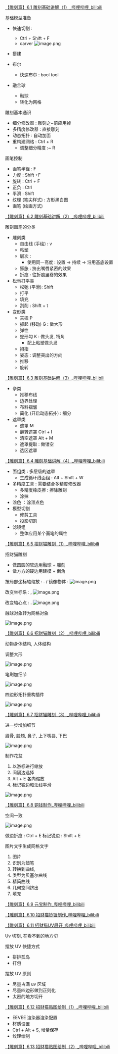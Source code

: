 [【雕刻篇】6.1 雕刻基础讲解（1）_哔哩哔哩_bilibili](https://www.bilibili.com/video/BV11H4y1P7RV?vd_source=ebf06d572d5366b5ef7bc5032fefb08d&p=41&spm_id_from=333.788.videopod.episodes)

基础模型准备
- 快速切割 : 
	- Ctrl + Shift + F
	- carver ![image.png](https://image-1253155090.cos.ap-nanjing.myqcloud.com/202411070912037.png)

- 搭建
- 布尔
	- 快速布尔 : bool tool
- 融合球
	- 融球
	- 转化为网格

雕刻基本通识
- 细分修改器 : 雕刻之~前应用掉
- 多精度修改器 : 直接雕刻
- 动态拓扑 : 自动加面
- 重构建网格 : Ctrl + R
	- 调整细分精度 :~ R

画笔控制
- 画笔半径 : F
- 力度 : Shift +F
- 旋转 : Ctrl + F
- 正负 : Ctrl
- 平滑 : Shift
- 纹理 (笔尖样式) : 方形黑白图
- 画笔 (绘画方式)


[【雕刻篇】6.2 雕刻基础讲解（2）_哔哩哔哩_bilibili](https://www.bilibili.com/video/BV11H4y1P7RV?vd_source=ebf06d572d5366b5ef7bc5032fefb08d&spm_id_from=333.788.player.switch&p=42)

雕刻画笔的分类
- 雕刻类
	- 自由线 (手绘) : v
	- 粘塑
	- 层次 : 
		- 使用同一高度 : 设置 -> 持续 -> 沿用基底设置
	- 膨胀 : 挤出嘴唇紧密的效果
	- 折痕 : 往折痕里卷的效果
- 松弛打平类
	- 松弛 (平滑): Shift
	- 打平
	- 填充
	- 刮削 : Shift + t
- 变形类
	- 夹捏 P
	- 抓起 (移动) G : 做大形
	- 弹性
	- 蛇形勾 K : 做头发, 犄角
		- 配上粘塑做头发
	- 拇指
	- 姿态 : 调整突出的方向
	- 推移
	- 旋转

[【雕刻篇】6.3 雕刻基础讲解（3）_哔哩哔哩_bilibili](https://www.bilibili.com/video/BV11H4y1P7RV?vd_source=ebf06d572d5366b5ef7bc5032fefb08d&spm_id_from=333.788.videopod.episodes&p=43)

- 杂类
	- 推移布线
	- 边界处理
	- 布料褶皱
	- 简化 (开启动态拓扑) : 细分
- 遮罩类
	- 遮罩 M
	- 翻转遮罩 Ctrl + I
	- 清空遮罩 Alt + M
	- 遮罩提取 : 做镂空
	- 选区遮罩

[【雕刻篇】6.4 雕刻基础讲解（4）_哔哩哔哩_bilibili](https://www.bilibili.com/video/BV11H4y1P7RV?vd_source=ebf06d572d5366b5ef7bc5032fefb08d&spm_id_from=333.788.player.switch&p=44)

- 面组类 : 多层级的遮罩
	- 生成循环线面组 : Alt + Shift + W
- 多精度工具 : 需要结合多精度修改器
	- 多精度橡皮擦 : 擦除雕刻
	- 涂抹
- 涂色 ：涂顶点色
- 模型切割
	- 修剪工具
	- 投影切割
- 滤镜组
	- 整体应用某个画笔的属性

[【雕刻篇】6.5 招财猫雕刻（1）_哔哩哔哩_bilibili](https://www.bilibili.com/video/BV11H4y1P7RV?vd_source=ebf06d572d5366b5ef7bc5032fefb08d&spm_id_from=333.788.videopod.episodes&p=45)

招财猫雕刻
- 做圆圆的软边用融球 + 雕刻
- 做方方的硬边用建模 + 倒角

按局部坐标轴缩放 : . /
镜像物体 : ![image.png](https://image-1253155090.cos.ap-nanjing.myqcloud.com/202411081031810.png)

改变坐标系 : ,
![image.png](https://image-1253155090.cos.ap-nanjing.myqcloud.com/202411081032408.png)

改变轴心点 : .
![image.png](https://image-1253155090.cos.ap-nanjing.myqcloud.com/202411081032430.png)

融球对象转为网格对象

![image.png](https://image-1253155090.cos.ap-nanjing.myqcloud.com/202411081046629.png)

[【雕刻篇】6.6 招财猫雕刻（2）_哔哩哔哩_bilibili](https://www.bilibili.com/video/BV11H4y1P7RV?vd_source=ebf06d572d5366b5ef7bc5032fefb08d&spm_id_from=333.788.player.switch&p=46)

动物身体结构, 人体结构

调整大形

![image.png](https://image-1253155090.cos.ap-nanjing.myqcloud.com/202411081047154.png)

笔刷加细节 

![image.png](https://image-1253155090.cos.ap-nanjing.myqcloud.com/202411081058526.png)

四边形拓扑重构插件

![image.png](https://image-1253155090.cos.ap-nanjing.myqcloud.com/202411081100543.png)

[【雕刻篇】6.7 招财猫雕刻（3）_哔哩哔哩_bilibili](https://www.bilibili.com/video/BV11H4y1P7RV?vd_source=ebf06d572d5366b5ef7bc5032fefb08d&spm_id_from=333.788.player.switch&p=47)

进一步增加细节

眉骨, 脸颊, 鼻子, 上下嘴唇, 下巴

![image.png](https://image-1253155090.cos.ap-nanjing.myqcloud.com/202411081118089.png)

制作花盆

1. 以游标进行缩放
2. 间隔边选择
3. Alt + E 各向缩放
4. 标记锐边和法线平滑

![image.png](https://image-1253155090.cos.ap-nanjing.myqcloud.com/202411081122309.png)

[【雕刻篇】6.8 铜钱制作_哔哩哔哩_bilibili](https://www.bilibili.com/video/BV11H4y1P7RV?vd_source=ebf06d572d5366b5ef7bc5032fefb08d&spm_id_from=333.788.videopod.episodes&p=48)

空间一致

![image.png](https://image-1253155090.cos.ap-nanjing.myqcloud.com/202411090729075.png)

做边折痕 : Ctrl + E
标记锐边 : Shift + E

图片文字生成网格文字
1. 图片 
2. 识别为蜡笔
3. 转换到曲线,
4. 类型为贝塞尔曲线
5. 精简曲线
6. 几何空间挤出
7. 填充

[【雕刻篇】6.9 元宝制作_哔哩哔哩_bilibili](https://www.bilibili.com/video/BV11H4y1P7RV?vd_source=ebf06d572d5366b5ef7bc5032fefb08d&spm_id_from=333.788.videopod.episodes&p=49)

[【雕刻篇】6.10 招财猫铃铛制作_哔哩哔哩_bilibili](https://www.bilibili.com/video/BV11H4y1P7RV?vd_source=ebf06d572d5366b5ef7bc5032fefb08d&spm_id_from=333.788.videopod.episodes&p=50)

[【雕刻篇】6.11 招财猫UV展开_哔哩哔哩_bilibili](https://www.bilibili.com/video/BV11H4y1P7RV?vd_source=ebf06d572d5366b5ef7bc5032fefb08d&spm_id_from=333.788.player.switch&p=51)

Uv 切割, 在看不到的地方切

摆放 UV 快捷方式
- 拼排孤岛
- 打包

摆放 UV 原则
- 尽量占满 uv 区域
- 尽量四边形做到正则化
- 太密的地方切开 

[【雕刻篇】6.12 招财猫贴图绘制（1）_哔哩哔哩_bilibili](https://www.bilibili.com/video/BV11H4y1P7RV?vd_source=ebf06d572d5366b5ef7bc5032fefb08d&spm_id_from=333.788.player.switch&p=52)

- EEVEE 渲染器渲染配置
- 材质设置
- Ctrl + Alt + S, 增量保存
- 纹理绘制

[【雕刻篇】6.13 招财猫贴图绘制（2）_哔哩哔哩_bilibili](https://www.bilibili.com/video/BV11H4y1P7RV?vd_source=ebf06d572d5366b5ef7bc5032fefb08d&spm_id_from=333.788.player.switch&p=53)